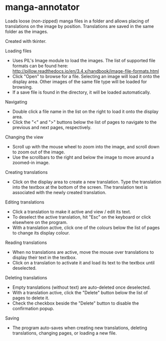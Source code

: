 # manga-annotator
Loads loose (non-zipped) manga files in a folder and allows placing of translations on the image by position. Translations are saved in the same folder as the images.

Created with tkinter.

Loading files
- Uses PIL's Image module to load the images. The list of supported file formats can be found here: http://pillow.readthedocs.io/en/3.4.x/handbook/image-file-formats.html
- Click "Open" to browse for a file. Selecting an image will load it onto the display area. Other images of the same file type will be loaded for browsing.
- If a save file is found in the directory, it will be loaded automatically.

Navigating
- Double click a file name in the list on the right to load it onto the display area.
- Click the "<" and ">" buttons below the list of pages to navigate to the previous and next pages, respectively.

Changing the view
- Scroll up with the mouse wheel to zoom into the image, and scroll down to zoom out of the image.
- Use the scrollbars to the right and below the image to move around a zoomed-in image.

Creating translations
- Click on the display area to create a new translation. Type the translation into the textbox at the bottom of the screen. The translation text is associated with the newly created translation.

Editing translations
- Click a translation to make it active and view / edit its text.
- To deselect the active translation, hit "Esc" on the keyboard or click elsewhere on the program.
- With a translation active, click one of the colours below the list of pages to change its display colour.

Reading translations
- When no translations are active, move the mouse over translations to display their text in the textbox.
- Click on a translation to activate it and load its text to the textbox until deselected.

Deleting translations
- Empty translations (without text) are auto-deleted once deselected.
- With a translation active, click the "Delete" button below the list of pages to delete it.
- Check the checkbox beside the "Delete" button to disable the confirmation popup.

Saving
- The program auto-saves when creating new translations, deleting translations, changing pages, or loading a new file.
